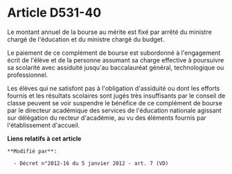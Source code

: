 # Article D531-40

Le montant annuel de la bourse au mérite est fixé par arrêté du ministre chargé de l'éducation et du ministre chargé du
budget. 

Le paiement de ce complément de bourse est subordonné à l'engagement écrit de l'élève et de la personne assumant sa charge
effective à poursuivre sa scolarité avec assiduité jusqu'au baccalauréat général, technologique ou professionnel. 

Les élèves qui ne satisfont pas à l'obligation d'assiduité ou dont les efforts fournis et les résultats scolaires sont jugés
très insuffisants par le conseil de classe peuvent se voir suspendre le bénéfice de ce complément de bourse par
le directeur académique des services de l'éducation nationale agissant sur délégation du recteur d'académie, au vu des
éléments fournis par l'établissement d'accueil.

**Liens relatifs à cet article**

	**Modifié par**:

	  - Décret n°2012-16 du 5 janvier 2012 - art. 7 (VD)
